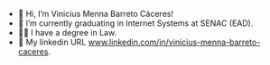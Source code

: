 - 👋 Hi, I’m Vinicius Menna Barreto Cáceres!
- 🌱 I’m currently graduating in Internet Systems at SENAC (EAD).
- 👨‍🎓 I have a degree in Law.
- 🔗  My linkedin URL www.linkedin.com/in/vinicius-menna-barreto-caceres.

<!---
Viniciusmbc/Viniciusmbc is a ✨ special ✨ repository because its `README.md` (this file) appears on your GitHub profile.
You can click the Preview link to take a look at your changes.
--->

